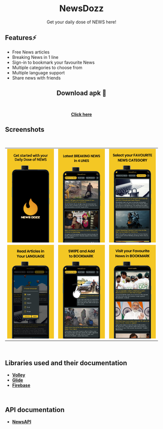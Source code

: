 <div align="center">
        
# NewsDozz
Get your daily dose of NEWS here!

</div>

<div align="left">

## Features⚡️

- Free News articles
- Breaking News in 1 line
- Sign-in to bookmark your favourite News
- Multiple categories to choose from
- Multiple language support
- Share news with friends

</div>

<div align="center">

## Download apk 🔽

<br>

[**Click here**](https://github.com/kt-shashi/NewsDozz/blob/main/apk/Newsdozz.apk)

</div>

<div align="left">

## Screenshots

<br>

<table>
    <tr>
        <td><img src = "/screenshots/1.jpg" ></td>
        <td><img src = "/screenshots/2.jpg" ></td>
        <td><img src = "/screenshots/3.jpg" ></td>
    </tr>
    <tr>
        <td><img src = "/screenshots/4.jpg" ></td>
        <td><img src = "/screenshots/5.jpg" ></td>
        <td><img src = "/screenshots/6.jpg" ></td>
    </tr>
</table>

<br>

## Libraries used and their documentation

- [**Volley**](https://developer.android.com/training/volley)
- [**Glide**](https://github.com/bumptech/glide)
- [**Firebase**](https://firebase.google.com/docs/android/setup)

<br>

## API documentation

- [**NewsAPI**](https://gnews.io/docs/v4#introduction)

</div>
